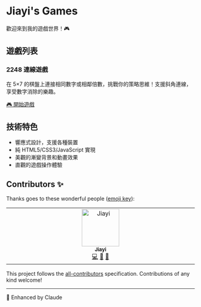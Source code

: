 # Jiayi's Games

歡迎來到我的遊戲世界！🎮

## 遊戲列表

### 2248 連線遊戲
在 5×7 的棋盤上連接相同數字或相鄰倍數，挑戰你的策略思維！支援斜角連線，享受數字消除的樂趣。

[🎮 開始遊戲](https://joechiboo.github.io/2248/)

## 技術特色
- 響應式設計，支援各種裝置
- 純 HTML5/CSS3/JavaScript 實現
- 美觀的漸變背景和動畫效果
- 直觀的遊戲操作體驗

## Contributors ✨

Thanks goes to these wonderful people ([emoji key](https://allcontributors.org/docs/en/emoji-key)):

<!-- ALL-CONTRIBUTORS-LIST:START - Do not remove or modify this section -->
<!-- prettier-ignore-start -->
<!-- markdownlint-disable -->
<table>
  <tbody>
    <tr>
      <td align="center" valign="top" width="14.28%"><a href="https://github.com/joechiboo"><img src="https://avatars.githubusercontent.com/u/joechiboo?v=4?s=100" width="100px;" alt="Jiayi"/><br /><sub><b>Jiayi</b></sub></a><br /><a href="https://github.com/joechiboo/jiayi.github.io/commits?author=joechiboo" title="Code">💻</a> <a href="#design-joechiboo" title="Design">🎨</a> <a href="#ideas-joechiboo" title="Ideas, Planning, & Feedback">🤔</a></td>
    </tr>
  </tbody>
</table>

<!-- markdownlint-enable -->
<!-- prettier-ignore-end -->
<!-- ALL-CONTRIBUTORS-LIST:END -->

This project follows the [all-contributors](https://github.com/all-contributors/all-contributors) specification. Contributions of any kind welcome!

---

🤖 Enhanced by Claude